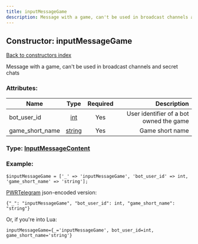 ```yaml
---
title: inputMessageGame
description: Message with a game, can't be used in broadcast channels and secret chats
---
```

## Constructor: inputMessageGame  
[Back to constructors index](index.md)



Message with a game, can't be used in broadcast channels and secret chats

### Attributes:

| Name     |    Type       | Required | Description |
|----------|:-------------:|:--------:|------------:|
|bot\_user\_id|[int](../types/int.md) | Yes|User identifier of a bot owned the game|
|game\_short\_name|[string](../types/string.md) | Yes|Game short name|



### Type: [InputMessageContent](../types/InputMessageContent.md)


### Example:

```
$inputMessageGame = ['_' => 'inputMessageGame', 'bot_user_id' => int, 'game_short_name' => 'string'];
```  

[PWRTelegram](https://pwrtelegram.xyz) json-encoded version:

```
{"_": "inputMessageGame", "bot_user_id": int, "game_short_name": "string"}
```


Or, if you're into Lua:  


```
inputMessageGame={_='inputMessageGame', bot_user_id=int, game_short_name='string'}

```


